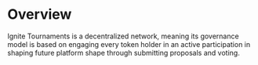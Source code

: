 # Overview

Ignite Tournaments is a decentralized network, meaning its governance model is based on engaging every token holder in an active participation in shaping future platform shape through submitting proposals and voting.

### &#x20;<a href="#_4k668n3" id="_4k668n3"></a>

